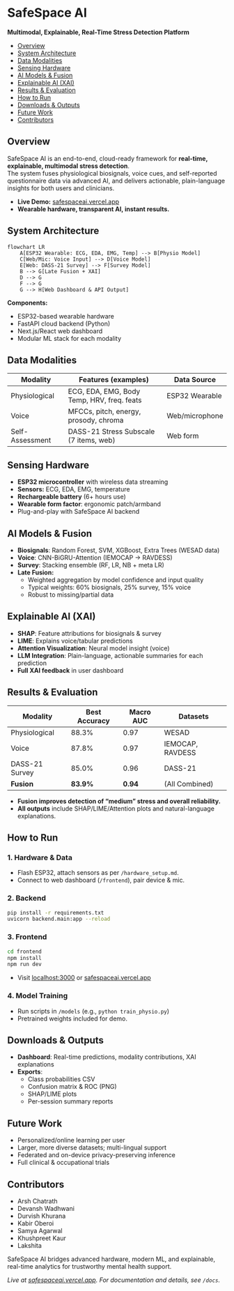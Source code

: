 # SafeSpace AI

**Multimodal, Explainable, Real-Time Stress Detection Platform**

- [Overview](#overview)
- [System Architecture](#system-architecture)
- [Data Modalities](#data-modalities)
- [Sensing Hardware](#sensing-hardware)
- [AI Models & Fusion](#ai-models--fusion)
- [Explainable AI (XAI)](#explainable-ai-xai)
- [Results & Evaluation](#results--evaluation)
- [How to Run](#how-to-run)
- [Downloads & Outputs](#downloads--outputs)
- [Future Work](#future-work)
- [Contributors](#contributors)

## Overview

SafeSpace AI is an end-to-end, cloud-ready framework for **real-time, explainable, multimodal stress detection**.  
The system fuses physiological biosignals, voice cues, and self-reported questionnaire data via advanced AI, and delivers actionable, plain-language insights for both users and clinicians.

- **Live Demo:** [safespaceai.vercel.app](https://safespaceai.vercel.app)
- **Wearable hardware, transparent AI, instant results.**

## System Architecture

```mermaid
flowchart LR
    A[ESP32 Wearable: ECG, EDA, EMG, Temp] --> B[Physio Model]
    C[Web/Mic: Voice Input] --> D[Voice Model]
    E[Web: DASS-21 Survey] --> F[Survey Model]
    B --> G[Late Fusion + XAI]
    D --> G
    F --> G
    G --> H[Web Dashboard & API Output]
```

**Components:**  
- ESP32-based wearable hardware  
- FastAPI cloud backend (Python)  
- Next.js/React web dashboard  
- Modular ML stack for each modality

## Data Modalities

| Modality         | Features (examples)                       | Data Source         |
|------------------|-------------------------------------------|---------------------|
| Physiological    | ECG, EDA, EMG, Body Temp, HRV, freq. feats| ESP32 Wearable      |
| Voice            | MFCCs, pitch, energy, prosody, chroma     | Web/microphone      |
| Self-Assessment  | DASS-21 Stress Subscale (7 items, web)    | Web form            |

## Sensing Hardware

- **ESP32 microcontroller** with wireless data streaming
- **Sensors:** ECG, EDA, EMG, temperature
- **Rechargeable battery** (6+ hours use)
- **Wearable form factor**: ergonomic patch/armband
- Plug-and-play with SafeSpace AI backend

## AI Models & Fusion

- **Biosignals**: Random Forest, SVM, XGBoost, Extra Trees (WESAD data)
- **Voice**: CNN-BiGRU-Attention (IEMOCAP → RAVDESS)
- **Survey**: Stacking ensemble (RF, LR, NB + meta LR)
- **Late Fusion:**  
  - Weighted aggregation by model confidence and input quality  
  - Typical weights: 60% biosignals, 25% survey, 15% voice  
  - Robust to missing/partial data

## Explainable AI (XAI)

- **SHAP**: Feature attributions for biosignals & survey
- **LIME**: Explains voice/tabular predictions
- **Attention Visualization**: Neural model insight (voice)
- **LLM Integration**: Plain-language, actionable summaries for each prediction
- **Full XAI feedback** in user dashboard

## Results & Evaluation

| Modality         | Best Accuracy | Macro AUC | Datasets             |
|------------------|--------------|-----------|----------------------|
| Physiological    | 88.3%        | 0.97      | WESAD                |
| Voice            | 87.8%        | 0.97      | IEMOCAP, RAVDESS     |
| DASS-21 Survey   | 85.0%        | 0.96      | DASS-21              |
| **Fusion**       | **83.9%**    | **0.94**  | (All Combined)       |

- **Fusion improves detection of “medium” stress and overall reliability.**
- **All outputs** include SHAP/LIME/Attention plots and natural-language explanations.

## How to Run

### 1. Hardware & Data

- Flash ESP32, attach sensors as per `/hardware_setup.md`.
- Connect to web dashboard (`/frontend`), pair device & mic.

### 2. Backend

```bash
pip install -r requirements.txt
uvicorn backend.main:app --reload
```

### 3. Frontend

```bash
cd frontend
npm install
npm run dev
```

- Visit [localhost:3000](http://localhost:3000) or [safespaceai.vercel.app](https://safespaceai.vercel.app)

### 4. Model Training

- Run scripts in `/models` (e.g., `python train_physio.py`)
- Pretrained weights included for demo.

## Downloads & Outputs

- **Dashboard**: Real-time predictions, modality contributions, XAI explanations
- **Exports**:  
  - Class probabilities CSV  
  - Confusion matrix & ROC (PNG)  
  - SHAP/LIME plots  
  - Per-session summary reports

## Future Work

- Personalized/online learning per user
- Larger, more diverse datasets; multi-lingual support
- Federated and on-device privacy-preserving inference
- Full clinical & occupational trials

## Contributors

- Arsh Chatrath
- Devansh Wadhwani
- Durvish Khurana
- Kabir Oberoi
- Samya Agarwal
- Khushpreet Kaur
- Lakshita

SafeSpace AI bridges advanced hardware, modern ML, and explainable, real-time analytics for trustworthy mental health support.

*Live at [safespaceai.vercel.app](https://safespaceai.vercel.app). For documentation and details, see `/docs`.*

